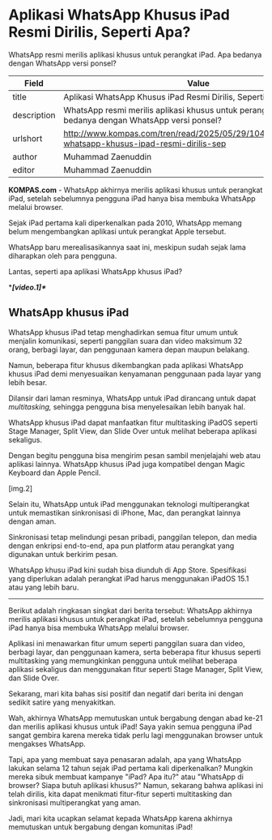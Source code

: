# Aplikasi WhatsApp Khusus iPad Resmi Dirilis, Seperti Apa?

WhatsApp resmi merilis aplikasi khusus untuk perangkat iPad. Apa bedanya dengan WhatsApp versi ponsel?

| Field       | Value                                                       |
|-------------|-------------------------------------------------------------|
| title       | Aplikasi WhatsApp Khusus iPad Resmi Dirilis, Seperti Apa? |
| description | WhatsApp resmi merilis aplikasi khusus untuk perangkat iPad. Apa bedanya dengan WhatsApp versi ponsel? |
| urlshort    | http://www.kompas.com/tren/read/2025/05/29/104500965/aplikasi-whatsapp-khusus-ipad-resmi-dirilis-sep |
| author      | Muhammad Zaenuddin |
| editor      | Muhammad Zaenuddin |

**KOMPAS.com** - WhatsApp akhirnya merilis aplikasi khusus untuk perangkat iPad, setelah sebelumnya pengguna iPad hanya bisa membuka WhatsApp melalui browser.

Sejak iPad pertama kali diperkenalkan pada 2010, WhatsApp memang belum mengembangkan aplikasi untuk perangkat Apple tersebut.

WhatsApp baru merealisasikannya saat ini, meskipun sudah sejak lama diharapkan oleh para pengguna.

Lantas, seperti apa aplikasi WhatsApp khusus iPad?

****\[video.1\]\****

## WhatsApp khusus iPad

WhatsApp khusus iPad tetap menghadirkan semua fitur umum untuk menjalin komunikasi, seperti panggilan suara dan video maksimum 32 orang, berbagi layar, dan penggunaan kamera depan maupun belakang.

Namun, beberapa fitur khusus dikembangkan pada aplikasi WhatsApp khusus iPad demi menyesuaikan kenyamanan penggunaan pada layar yang lebih besar.

Dilansir dari laman resminya, WhatsApp untuk iPad dirancang untuk dapat *multitasking,* sehingga pengguna bisa menyelesaikan lebih banyak hal.

WhatsApp khusus iPad dapat manfaatkan fitur multitasking iPadOS seperti Stage Manager, Split View, dan Slide Over untuk melihat beberapa aplikasi sekaligus.

Dengan begitu pengguna bisa mengirim pesan sambil menjelajahi web atau aplikasi lainnya. WhatsApp khusus iPad juga kompatibel dengan Magic Keyboard dan Apple Pencil.

\[img.2\]

Selain itu, WhatsApp untuk iPad menggunakan teknologi multiperangkat untuk memastikan sinkronisasi di iPhone, Mac, dan perangkat lainnya dengan aman.

Sinkronisasi tetap melindungi pesan pribadi, panggilan telepon, dan media dengan enkripsi end-to-end, apa pun platform atau perangkat yang digunakan untuk berkirim pesan.

WhatsApp khusu iPad kini sudah bisa diunduh di App Store. Spesifikasi yang diperlukan adalah perangkat iPad harus menggunakan iPadOS 15.1 atau yang lebih baru.

---
Berikut adalah ringkasan singkat dari berita tersebut: WhatsApp akhirnya merilis aplikasi khusus untuk perangkat iPad, setelah sebelumnya pengguna iPad hanya bisa membuka WhatsApp melalui browser.

 Aplikasi ini menawarkan fitur umum seperti panggilan suara dan video, berbagi layar, dan penggunaan kamera, serta beberapa fitur khusus seperti multitasking yang memungkinkan pengguna untuk melihat beberapa aplikasi sekaligus dan menggunakan fitur seperti Stage Manager, Split View, dan Slide Over.



Sekarang, mari kita bahas sisi positif dan negatif dari berita ini dengan sedikit satire yang menyakitkan.

 Wah, akhirnya WhatsApp memutuskan untuk bergabung dengan abad ke-21 dan merilis aplikasi khusus untuk iPad! Saya yakin semua pengguna iPad sangat gembira karena mereka tidak perlu lagi menggunakan browser untuk mengakses WhatsApp.

 Tapi, apa yang membuat saya penasaran adalah, apa yang WhatsApp lakukan selama 12 tahun sejak iPad pertama kali diperkenalkan? Mungkin mereka sibuk membuat kampanye "iPad? Apa itu?" atau "WhatsApp di browser? Siapa butuh aplikasi khusus?" Namun, sekarang bahwa aplikasi ini telah dirilis, kita dapat menikmati fitur-fitur seperti multitasking dan sinkronisasi multiperangkat yang aman.

 Jadi, mari kita ucapkan selamat kepada WhatsApp karena akhirnya memutuskan untuk bergabung dengan komunitas iPad!
